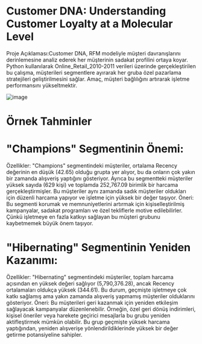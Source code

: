 
# Customer DNA: Understanding Customer Loyalty at a Molecular Level

Proje Açıklaması:Customer DNA, RFM modeliyle müşteri davranışlarını derinlemesine analiz ederek her müşterinin sadakat profilini ortaya koyar. Python kullanılarak Online_Retail_2010-2011 verileri üzerinde gerçekleştirilen bu çalışma, müşterileri segmentlere ayırarak her gruba özel pazarlama stratejileri geliştirilmesini sağlar. Amaç, müşteri bağlılığını artırarak işletme performansını yükseltmektir.

![image](https://github.com/user-attachments/assets/4cdb4040-cc9d-4240-914c-2c8ed813dfdb)

# Örnek Tahminler
# "Champions" Segmentinin Önemi:
Özellikler: "Champions" segmentindeki müşteriler, ortalama Recency değerinin en düşük (42.65) olduğu grupta yer alıyor, bu da onların çok yakın bir zamanda alışveriş yaptığını gösteriyor. Ayrıca bu segmentteki müşteriler yüksek sayıda (629 kişi) ve toplamda 252,767.09 birimlik bir harcama gerçekleştirmişler. Bu müşteriler aynı zamanda sadık müşteriler oldukları için düzenli harcama yapıyor ve işletme için yüksek bir değer taşıyor.
Öneri: Bu segmenti korumak ve memnuniyetlerini artırmak için kişiselleştirilmiş kampanyalar, sadakat programları ve özel tekliflerle motive edilebilirler. Çünkü işletmeye en fazla katkıyı sağlayan bu müşteri grubunu kaybetmemek büyük önem taşıyor.
# "Hibernating" Segmentinin Yeniden Kazanımı:
Özellikler: "Hibernating" segmentindeki müşteriler, toplam harcama açısından en yüksek değeri sağlıyor (5,790,376.28), ancak Recency ortalamaları oldukça yüksek (344.61). Bu durum, geçmişte işletmeye çok katkı sağlamış ama yakın zamanda alışveriş yapmamış müşteriler olduklarını gösteriyor.
Öneri: Bu müşterileri geri kazanmak için yeniden etkileşim sağlayacak kampanyalar düzenlenebilir. Örneğin, özel geri dönüş indirimleri, kişisel öneriler veya harekete geçirici mesajlarla bu grubu yeniden aktifleştirmek mümkün olabilir. Bu grup geçmişte yüksek harcama yaptığından, yeniden alışverişe yönlendirildiklerinde yüksek bir değer getirme potansiyeline sahipler.
